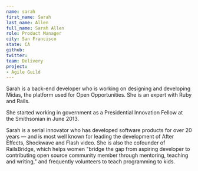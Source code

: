 ```yaml
---
name: sarah
first_name: Sarah
last_name: Allen
full_name: Sarah Allen
role: Product Manager
city: San Francisco
state: CA
github:
twitter:
team: Delivery
project:
- Agile Guild
---
```


Sarah is a back-end developer who is working on designing and developing Midas, the platform used for Open Opportunities. She is an expert with Ruby and Rails.

She started working in government as a Presidential Innovation Fellow at the Smithsonian in June 2013.

Sarah is a serial innovator who has developed software products for over 20 years — and is most well known for leading the development of After Effects, Shockwave and Flash video. She is also the cofounder of RailsBridge, which helps women "bridge the gap from aspiring developer to contributing open source community member through mentoring, teaching and writing," and frequently volunteers to teach programming to kids.
